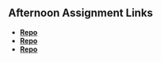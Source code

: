 ## Afternoon Assignment Links

* **[Repo](https://github.com/EwanStubblefield-Allen/CoolSite)**
* **[Repo](https://github.com/EwanStubblefield-Allen/CloneSite)**
* **[Repo](https://github.com/EwanStubblefield-Allen/PartnerClone)**